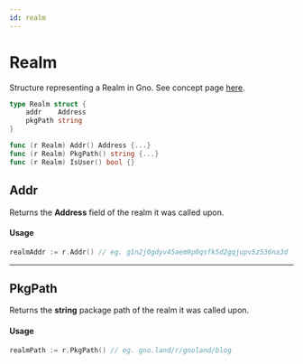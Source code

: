 ```yaml
---
id: realm
---
```


# Realm
Structure representing a Realm in Gno. See concept page [here](../../../concepts/realms.md). 

```go
type Realm struct {
    addr    Address
    pkgPath string
}

func (r Realm) Addr() Address {...}
func (r Realm) PkgPath() string {...}
func (r Realm) IsUser() bool {}
```

## Addr
Returns the **Address** field of the realm it was called upon.

#### Usage
```go
realmAddr := r.Addr() // eg. g1n2j0gdyv45aem9p0qsfk5d2gqjupv5z536na3d
```
---
## PkgPath
Returns the **string** package path of the realm it was called upon.

#### Usage
```go
realmPath := r.PkgPath() // eg. gno.land/r/gnoland/blog
```
